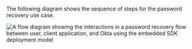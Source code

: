 The following diagram shows the sequence of steps for the password recovery use case.

<div class="full">

![A flow diagram showing the interactions in a password recovery flow between user, client application, and Okta using the embedded SDK deployment model](/img/oie-embedded-sdk/oie-embedded-nodejs-pwd-recovery-flow-diagram.png)

<!--
   Source image: https://www.figma.com/file/YH5Zhzp66kGCglrXQUag2E/%F0%9F%93%8A-Updated-Diagrams-for-Dev-Docs?type=design&node-id=2361%3A1870&mode=design&t=UuDzkVtQkDGTVhdx-1  oie-embedded-nodejs-pwd-recovery-flow-diagram
-->

</div>
